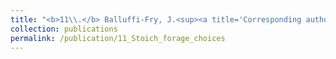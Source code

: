 ```yaml
---
title: "<b>11\\.</b> Balluffi-Fry, J.<sup><a title='Corresponding author'>✉</a></sup>, Leroux, S.J., Wiersma, Y.F., Richmond, I.C., Heckford, T.H., <u>Rizzuto, M.</u>, Kennah, J.L., Vander Wal, E. [*Accepted*]. **Integrating plant stoichiometry and feeding experiments: state-dependent forage choice and its implications on body mass.**"
collection: publications
permalink: /publication/11_Stoich_forage_choices
---
```


